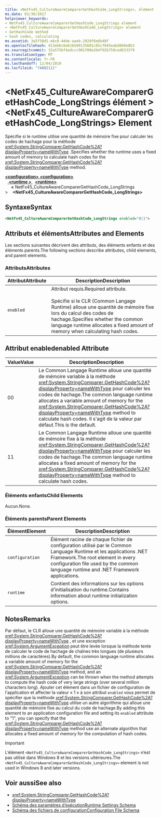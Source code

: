 ```yaml
---
title: <NetFx45_CultureAwareComparerGetHashCode_LongStrings>, élément
ms.date: 03/30/2017
helpviewer_keywords:
- NetFx45_CultureAwareComparerGetHashCode_LongStrings element
- <NetFx45_CultureAwareComparerGetHashCode_LongStrings> element
- GetHashCode method
- hash codes, calculating
ms.assetid: 3a5f38d1-ebc8-44de-aaeb-2929f6e6b48f
ms.openlocfilehash: 413eb6c6e61b509135601c65cf045eabd849e8b3
ms.sourcegitcommit: 32a575bf4adccc901f00e264f92b759ced633379
ms.translationtype: MT
ms.contentlocale: fr-FR
ms.lasthandoff: 12/04/2019
ms.locfileid: "74802111"
---
```

# <a name="netfx45_cultureawarecomparergethashcode_longstrings-element"></a><span data-ttu-id="fb2f3-102">\<NetFx45_CultureAwareComparerGetHashCode_LongStrings élément ></span><span class="sxs-lookup"><span data-stu-id="fb2f3-102">\<NetFx45_CultureAwareComparerGetHashCode_LongStrings> Element</span></span>

<span data-ttu-id="fb2f3-103">Spécifie si le runtime utilise une quantité de mémoire fixe pour calculer les codes de hachage pour la méthode <xref:System.StringComparer.GetHashCode%2A?displayProperty=nameWithType> .</span><span class="sxs-lookup"><span data-stu-id="fb2f3-103">Specifies whether the runtime uses a fixed amount of memory to calculate hash codes for the <xref:System.StringComparer.GetHashCode%2A?displayProperty=nameWithType> method.</span></span>

<span data-ttu-id="fb2f3-104">[ **\<configuration>** ](../configuration-element.md)</span><span class="sxs-lookup"><span data-stu-id="fb2f3-104">[**\<configuration>**](../configuration-element.md)</span></span>\
<span data-ttu-id="fb2f3-105">&nbsp;&nbsp;[ **\<runtime >** ](runtime-element.md)</span><span class="sxs-lookup"><span data-stu-id="fb2f3-105">&nbsp;&nbsp;[**\<runtime>**](runtime-element.md)</span></span>\
<span data-ttu-id="fb2f3-106">&nbsp;&nbsp;&nbsp;&nbsp; **\<** NetFx45_CultureAwareComparerGetHashCode_LongStrings ></span><span class="sxs-lookup"><span data-stu-id="fb2f3-106">&nbsp;&nbsp;&nbsp;&nbsp;**\<NetFx45_CultureAwareComparerGetHashCode_LongStrings>**</span></span>  

## <a name="syntax"></a><span data-ttu-id="fb2f3-107">Syntaxe</span><span class="sxs-lookup"><span data-stu-id="fb2f3-107">Syntax</span></span>

```xml
<NetFx45_CultureAwareComparerGetHashCode_LongStrings enabled="0|1">
```

## <a name="attributes-and-elements"></a><span data-ttu-id="fb2f3-108">Attributs et éléments</span><span class="sxs-lookup"><span data-stu-id="fb2f3-108">Attributes and Elements</span></span>

<span data-ttu-id="fb2f3-109">Les sections suivantes décrivent des attributs, des éléments enfants et des éléments parents.</span><span class="sxs-lookup"><span data-stu-id="fb2f3-109">The following sections describe attributes, child elements, and parent elements.</span></span>

### <a name="attributes"></a><span data-ttu-id="fb2f3-110">Attributs</span><span class="sxs-lookup"><span data-stu-id="fb2f3-110">Attributes</span></span>

|<span data-ttu-id="fb2f3-111">Attribut</span><span class="sxs-lookup"><span data-stu-id="fb2f3-111">Attribute</span></span>|<span data-ttu-id="fb2f3-112">Description</span><span class="sxs-lookup"><span data-stu-id="fb2f3-112">Description</span></span>|
|---------------|-----------------|
|`enabled`|<span data-ttu-id="fb2f3-113">Attribut requis.</span><span class="sxs-lookup"><span data-stu-id="fb2f3-113">Required attribute.</span></span><br /><br /> <span data-ttu-id="fb2f3-114">Spécifie si le CLR (Common Langage Runtime) alloue une quantité de mémoire fixe lors du calcul des codes de hachage.</span><span class="sxs-lookup"><span data-stu-id="fb2f3-114">Specifies whether the common language runtime allocates a fixed amount of memory when calculating hash codes.</span></span>|

## <a name="enabled-attribute"></a><span data-ttu-id="fb2f3-115">Attribut enabled</span><span class="sxs-lookup"><span data-stu-id="fb2f3-115">enabled Attribute</span></span>

|<span data-ttu-id="fb2f3-116">Value</span><span class="sxs-lookup"><span data-stu-id="fb2f3-116">Value</span></span>|<span data-ttu-id="fb2f3-117">Description</span><span class="sxs-lookup"><span data-stu-id="fb2f3-117">Description</span></span>|
|-----------|-----------------|
|<span data-ttu-id="fb2f3-118">0</span><span class="sxs-lookup"><span data-stu-id="fb2f3-118">0</span></span>|<span data-ttu-id="fb2f3-119">Le Common Langage Runtime alloue une quantité de mémoire variable à la méthode <xref:System.StringComparer.GetHashCode%2A?displayProperty=nameWithType> pour calculer les codes de hachage.</span><span class="sxs-lookup"><span data-stu-id="fb2f3-119">The common language runtime allocates a variable amount of memory for the <xref:System.StringComparer.GetHashCode%2A?displayProperty=nameWithType> method to calculate hash codes.</span></span> <span data-ttu-id="fb2f3-120">Il s'agit de la valeur par défaut.</span><span class="sxs-lookup"><span data-stu-id="fb2f3-120">This is the default.</span></span>|
|<span data-ttu-id="fb2f3-121">1</span><span class="sxs-lookup"><span data-stu-id="fb2f3-121">1</span></span>|<span data-ttu-id="fb2f3-122">Le Common Langage Runtime alloue une quantité de mémoire fixe à la méthode <xref:System.StringComparer.GetHashCode%2A?displayProperty=nameWithType> pour calculer les codes de hachage.</span><span class="sxs-lookup"><span data-stu-id="fb2f3-122">The common language runtime allocates a fixed amount of memory for the <xref:System.StringComparer.GetHashCode%2A?displayProperty=nameWithType> method to calculate hash codes.</span></span>|

### <a name="child-elements"></a><span data-ttu-id="fb2f3-123">Éléments enfants</span><span class="sxs-lookup"><span data-stu-id="fb2f3-123">Child Elements</span></span>

<span data-ttu-id="fb2f3-124">Aucun.</span><span class="sxs-lookup"><span data-stu-id="fb2f3-124">None.</span></span>

### <a name="parent-elements"></a><span data-ttu-id="fb2f3-125">Éléments parents</span><span class="sxs-lookup"><span data-stu-id="fb2f3-125">Parent Elements</span></span>

|<span data-ttu-id="fb2f3-126">Élément</span><span class="sxs-lookup"><span data-stu-id="fb2f3-126">Element</span></span>|<span data-ttu-id="fb2f3-127">Description</span><span class="sxs-lookup"><span data-stu-id="fb2f3-127">Description</span></span>|
|-------------|-----------------|
|`configuration`|<span data-ttu-id="fb2f3-128">Élément racine de chaque fichier de configuration utilisé par le Common Language Runtime et les applications .NET Framework.</span><span class="sxs-lookup"><span data-stu-id="fb2f3-128">The root element in every configuration file used by the common language runtime and .NET Framework applications.</span></span>|
|`runtime`|<span data-ttu-id="fb2f3-129">Contient des informations sur les options d'initialisation du runtime.</span><span class="sxs-lookup"><span data-stu-id="fb2f3-129">Contains information about runtime initialization options.</span></span>|

## <a name="remarks"></a><span data-ttu-id="fb2f3-130">Notes</span><span class="sxs-lookup"><span data-stu-id="fb2f3-130">Remarks</span></span>

<span data-ttu-id="fb2f3-131">Par défaut, le CLR alloue une quantité de mémoire variable à la méthode <xref:System.StringComparer.GetHashCode%2A?displayProperty=nameWithType> , et une exception <xref:System.ArgumentException> peut être levée lorsque la méthode tente de calculer le code de hachage de chaînes très longues (de plusieurs millions de caractères).</span><span class="sxs-lookup"><span data-stu-id="fb2f3-131">By default, the common language runtime allocates a variable amount of memory for the <xref:System.StringComparer.GetHashCode%2A?displayProperty=nameWithType> method, and an <xref:System.ArgumentException> can be thrown when the method attempts to compute the hash code of very large strings (over several million characters long).</span></span> <span data-ttu-id="fb2f3-132">Ajouter cet élément dans un fichier de configuration de l'application et affecter la valeur « 1 » à son attribut `enabled` vous permet de spécifier que la méthode <xref:System.StringComparer.GetHashCode%2A?displayProperty=nameWithType> utilise un autre algorithme qui alloue une quantité de mémoire fixe au calcul du code de hachage.</span><span class="sxs-lookup"><span data-stu-id="fb2f3-132">By adding this element to an application configuration file and setting its `enabled` attribute to "1", you can specify that the <xref:System.StringComparer.GetHashCode%2A?displayProperty=nameWithType> method use an alternate algorithm that allocates a fixed amount of memory for the computation of hash codes.</span></span>

> [!IMPORTANT]
> <span data-ttu-id="fb2f3-133">L’élément `<NetFx45_CultureAwareComparerGetHashCode_LongStrings>` n’est pas utilisé dans Windows 8 et les versions ultérieures.</span><span class="sxs-lookup"><span data-stu-id="fb2f3-133">The `<NetFx45_CultureAwareComparerGetHashCode_LongStrings>` element is not used in Windows 8 and later versions.</span></span>

## <a name="see-also"></a><span data-ttu-id="fb2f3-134">Voir aussi</span><span class="sxs-lookup"><span data-stu-id="fb2f3-134">See also</span></span>

- <xref:System.StringComparer.GetHashCode%2A?displayProperty=nameWithType>
- [<span data-ttu-id="fb2f3-135">Schéma des paramètres d’exécution</span><span class="sxs-lookup"><span data-stu-id="fb2f3-135">Runtime Settings Schema</span></span>](index.md)
- [<span data-ttu-id="fb2f3-136">Schéma des fichiers de configuration</span><span class="sxs-lookup"><span data-stu-id="fb2f3-136">Configuration File Schema</span></span>](../index.md)
